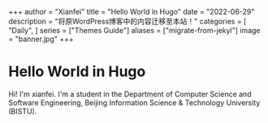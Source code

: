 +++
author = "Xianfei"
title = "Hello World in Hugo"
date = "2022-06-29"
description = "将原WordPress博客中的内容迁移至本站！"
categories = [
    "Daily",
]
series = ["Themes Guide"]
aliases = ["migrate-from-jekyl"]
image = "banner.jpg"
+++

# Hello World in Hugo

Hi! I'm xianfei. I'm a student in the Department of Computer Science and Software Engineering, Beijing Information Science & Technology University (BISTU).


<!-- <iframe src="www.baidu.com"> -->